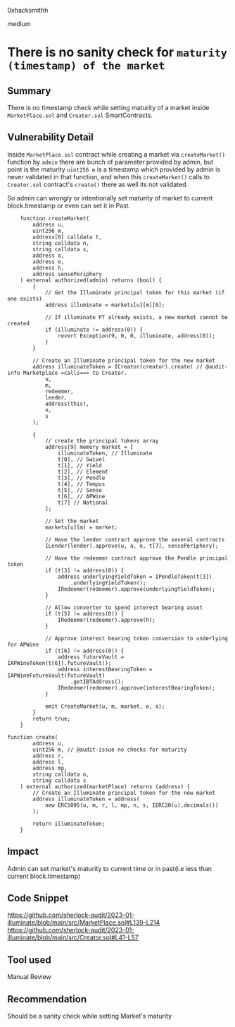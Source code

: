 0xhacksmithh

medium

# There is no sanity check for ```maturity (timestamp) of the market```

## Summary
There is no timestamp check while setting maturity of a market inside ```MarketPlace.sol``` and ```Creator.sol``` SmartContracts.

## Vulnerability Detail
Inside  ```MarketPlace.sol``` contract while creating a market via ```createMarket()``` function by ```admin``` there are bunch of parameter provided by admin, but point is the maturity ```uint256 m``` is a timestamp which provided by admin is never validated in that function, and when this ```createMarket()``` calls to ```Creator.sol``` contract's ```create()``` there as well its not validated.

So admin can wrongly or intentionally set maturity of market to current block.timestamp or even can set it in Past.

```solidity
    function createMarket(
        address u,
        uint256 m,
        address[8] calldata t,
        string calldata n,
        string calldata s,
        address a,
        address e,
        address h,
        address sensePeriphery
    ) external authorized(admin) returns (bool) {
        {
            // Get the Illuminate principal token for this market (if one exists)
            address illuminate = markets[u][m][0];

            // If illuminate PT already exists, a new market cannot be created
            if (illuminate != address(0)) {
                revert Exception(9, 0, 0, illuminate, address(0));
            }
        }

        // Create an Illuminate principal token for the new market
        address illuminateToken = ICreator(creator).create( // @audit-info Marketplace =calls==> to Creator.
            u,
            m,
            redeemer,
            lender,
            address(this),
            n,
            s
        );

        {
            // create the principal tokens array
            address[9] memory market = [
                illuminateToken, // Illuminate
                t[0], // Swivel
                t[1], // Yield
                t[2], // Element
                t[3], // Pendle
                t[4], // Tempus
                t[5], // Sense
                t[6], // APWine
                t[7] // Notional
            ];

            // Set the market
            markets[u][m] = market;

            // Have the lender contract approve the several contracts
            ILender(lender).approve(u, a, e, t[7], sensePeriphery);

            // Have the redeemer contract approve the Pendle principal token
            if (t[3] != address(0)) {
                address underlyingYieldToken = IPendleToken(t[3])
                    .underlyingYieldToken();
                IRedeemer(redeemer).approve(underlyingYieldToken);
            }

            // Allow converter to spend interest bearing asset
            if (t[5] != address(0)) {
                IRedeemer(redeemer).approve(h);
            }

            // Approve interest bearing token conversion to underlying for APWine
            if (t[6] != address(0)) {
                address futureVault = IAPWineToken(t[6]).futureVault();
                address interestBearingToken = IAPWineFutureVault(futureVault)
                    .getIBTAddress();
                IRedeemer(redeemer).approve(interestBearingToken);
            }

            emit CreateMarket(u, m, market, e, a);
        }
        return true;
    }
```
```solidity
function create(
        address u,
        uint256 m, // @audit-issue no checks for maturity
        address r,
        address l,
        address mp,
        string calldata n,
        string calldata s
    ) external authorized(marketPlace) returns (address) {
        // Create an Illuminate principal token for the new market
        address illuminateToken = address(
            new ERC5095(u, m, r, l, mp, n, s, IERC20(u).decimals())
        );

        return illuminateToken;
    }
```
## Impact
Admin can set market's maturity to current time or in past(i.e less than current block.timestamp) 

## Code Snippet
https://github.com/sherlock-audit/2023-01-illuminate/blob/main/src/MarketPlace.sol#L139-L214
https://github.com/sherlock-audit/2023-01-illuminate/blob/main/src/Creator.sol#L41-L57

## Tool used
Manual Review

## Recommendation
Should be a sanity check while setting Market's maturity